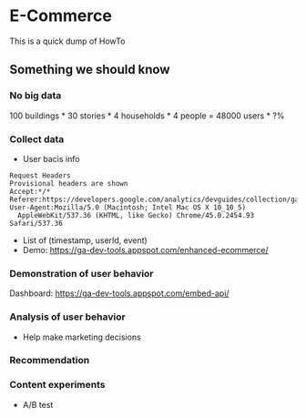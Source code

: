 # E-Commerce
This is a quick dump of HowTo 
  
## Something we should know
### No big data
100 buildings * 30 stories * 4 households * 4 people = 48000 users * ?%
### Collect data
- User bacis info
```
Request Headers
Provisional headers are shown
Accept:*/*
Referer:https://developers.google.com/analytics/devguides/collection/gajs/
User-Agent:Mozilla/5.0 (Macintosh; Intel Mac OS X 10_10_5) 
  AppleWebKit/537.36 (KHTML, like Gecko) Chrome/45.0.2454.93 Safari/537.36
```
- List of (timestamp, userId, event)
- Demo: https://ga-dev-tools.appspot.com/enhanced-ecommerce/

### Demonstration of user behavior
Dashboard: https://ga-dev-tools.appspot.com/embed-api/
### Analysis of user behavior
- Help make marketing decisions

### Recommendation

### Content experiments
- A/B test
